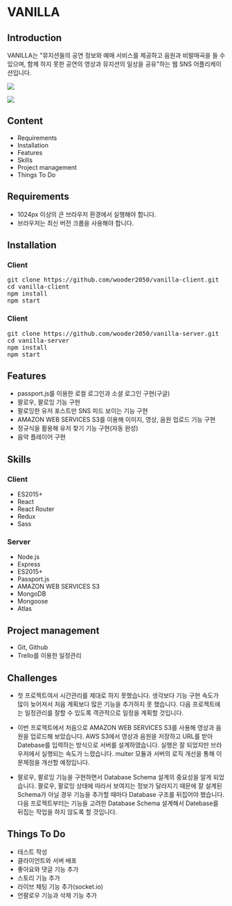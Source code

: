 # VANILLA


## Introduction

VANILLA는 "뮤지션들의 공연 정보와 예매 서비스를 제공하고 음원과 비발매곡을 들 수 있으며, 함께 하지 못한 공연의 영상과 뮤지션의 일상을 공유"하는 웹 SNS 어플리케이션입니다.

![](https://algo111.s3.ap-northeast-2.amazonaws.com/ezgif.com-resize.gif)

![](https://algo111.s3.ap-northeast-2.amazonaws.com/ezgif.com-resize+(2).gif)


## Content

* Requirements
* Installation
* Features
* Skills
* Project management
* Things To Do

## Requirements
* 1024px 이상의 큰 브라우저 환경에서 실행해야 합니다.
* 브라우저는 최신 버전 크롭을 사용해야 합니다.

## Installation

### Client
<pre>
git clone https://github.com/wooder2050/vanilla-client.git
cd vanilla-client
npm install
npm start
</pre>

### Client
<pre>
git clone https://github.com/wooder2050/vanilla-server.git
cd vanilla-server
npm install
npm start
</pre>

## Features

* passport.js를 이용한 로컬 로그인과 소셜 로그인 구현(구글)
* 팔로우, 팔로잉 기능 구현
* 팔로잉한 유저 포스트만 SNS 피드 보이는 기능 구현
* AMAZON WEB SERVICES S3를 이용해 이미지, 영상, 음원 업로드 기능 구현
* 정규식을 활용해 유저 찾기 기능 구현(자동 완성)
* 음악 플레이어 구현 

## Skills

### Client
* ES2015+
* React
* React Router
* Redux 
* Sass

### Server
* Node.js
* Express
* ES2015+
* Passport.js
* AMAZON WEB SERVICES S3
* MongoDB
* Mongoose
* Atlas

## Project management
* Git, Github
* Trello를 이용한 일정관리

## Challenges
* 첫 프로젝트여서 시간관리를 제대로 하지 못했습니다. 생각보다 기능 구현 속도가 많이 늦어져서 처음 계획보다 많은 기능을 추가하지 못 했습니다. 다음 프로젝트에는 일정관리를 잘할 수 있도록 객관적으로 일정을 계획할 것입니다.  

* 이번 프로젝트에서 처음으로 AMAZON WEB SERVICES S3를 사용해 영상과 음원을 업로드해 보았습니다. AWS S3에서 영상과 음원을 저장하고 URL를 받아 Datebase를 입력하는 방식으로 서버를 설계하였습니다. 실행은 잘 되었지만 브라우저에서 실행되는 속도가 느렸습니다. multer 모듈과 서버의 로직 개선을 통해 이 문제점을 개선할 예정입니다.

* 팔로우, 팔로잉 기능을 구현하면서 Database Schema 설계의 중요성을 알게 되었습니다. 팔로우, 팔로잉 상태에 따라서 보여지는 정보가 달라지기 때문에 잘 설계된 Schema가 아닐 경우 기능을 추가할 때마다 Database 구조를 뒤집어야 했습니다. 다음 프로젝트부터는 기능을 고려한 Database Schema 설계해서 Datebase를 뒤집는 작업을 하지 않도록 할 것입니다. 


## Things To Do
* 테스트 작성
* 클라이언트와 서버 배포
* 좋아요와 댓글 기능 추가
* 스토리 기능 추가
* 라이브 채팅 기능 추가(socket.io)
* 언팔로우 기능과 삭제 기능 추가
